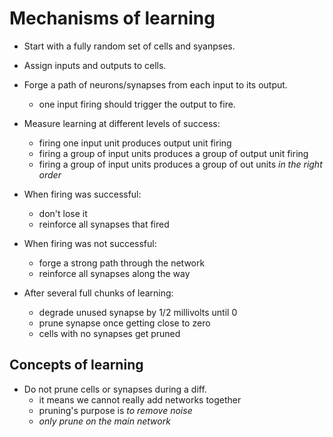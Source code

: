 # Mechanisms of learning


- Start with a fully random set of cells and syanpses.
- Assign inputs and outputs to cells.
- Forge a path of neurons/synapses from each input to its output.
    - one input firing should trigger the output to fire.
- Measure learning at different levels of success:
    - firing one input unit produces output unit firing
    - firing a group of input units produces a group of output unit firing
    - firing a group of input units produces a group of out units *in the right order*

- When firing was successful:
    - don't lose it
    - reinforce all synapses that fired
- When firing was not successful:
    - forge a strong path through the network
    - reinforce all synapses along the way
- After several full chunks of learning:
    - degrade unused synapse by 1/2 millivolts until 0
    - prune synapse once getting close to zero
    - cells with no synapses get pruned

## Concepts of learning

- Do not prune cells or synapses during a diff.
    - it means we cannot really add networks together
    - pruning's purpose is *to remove noise*
    - *only prune on the main network*
